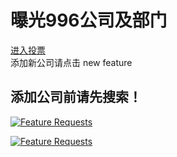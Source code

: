 # 曝光996公司及部门

[进入投票](https://feathub.com/LinXueyuanStdio/996.ICU)
<br>添加新公司请点击 new feature

## 添加公司前请先搜索！
[![Feature Requests](https://cloud.githubusercontent.com/assets/390379/10127973/045b3a96-6560-11e5-9b20-31a2032956b2.png)](https://feathub.com/LinXueyuanStdio/996.ICU)

[![Feature Requests](http://feathub.com/LinXueyuanStdio/996.ICU?format=svg)](http://feathub.com/LinXueyuanStdio/996.ICU)
